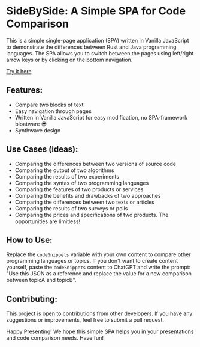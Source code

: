 # SideBySide: A Simple SPA for Code Comparison
This is a simple single-page application (SPA) written in Vanilla JavaScript to demonstrate the differences between Rust and Java programming languages. The SPA allows you to switch between the pages using left/right arrow keys or by clicking on the bottom navigation.

[Try it here](https://lukaesch.github.io/rust-vs-java-slides/)

## Features:
- Compare two blocks of text
- Easy navigation through pages
- Written in Vanilla JavaScript for easy modification, no SPA-framework bloatware 😎
- Synthwave design

## Use Cases (ideas):
- Comparing the differences between two versions of source code
- Comparing the output of two algorithms
- Comparing the results of two experiments
- Comparing the syntax of two programming languages
- Comparing the features of two products or services
- Comparing the benefits and drawbacks of two approaches
- Comparing the differences between two texts or articles
- Comparing the results of two surveys or polls
- Comparing the prices and specifications of two products.
The opportunities are limitless!

## How to Use:
Replace the ``codeSnippets`` variable with your own content to compare other programming languages or topics.
If you don't want to create content yourself, paste the ``codeSnippets`` content to ChatGPT and write the prompt: "Use this JSON as a reference and replace the value for a new comparison between topicA and topicB".

## Contributing:
This project is open to contributions from other developers. If you have any suggestions or improvements, feel free to submit a pull request.

Happy Presenting!
We hope this simple SPA helps you in your presentations and code comparison needs. Have fun!
